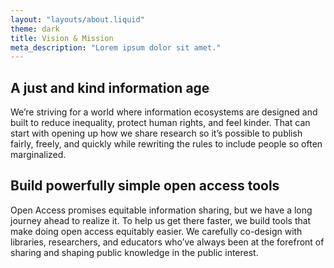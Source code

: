 ```yaml
---
layout: "layouts/about.liquid"
theme: dark
title: Vision & Mission
meta_description: "Lorem ipsum dolor sit amet."
---
```


## A just and kind information age

We’re striving for a world where information ecosystems are designed and built to reduce inequality, protect human rights, and feel kinder. That can start with opening up how we share research so it’s possible to publish fairly, freely, and quickly while rewriting the rules to include people so often marginalized.


## Build powerfully simple open access tools

Open Access promises equitable information sharing, but we have a long journey ahead to realize it. To help us get there faster, we build tools that make doing open access equitably easier. We carefully co-design with libraries, researchers, and educators who’ve always been at the forefront of sharing and shaping public knowledge in the public interest.
